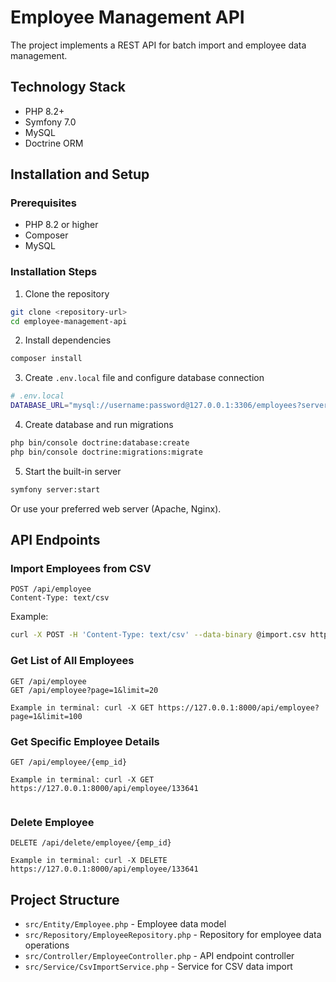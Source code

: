 # Employee Management API

The project implements a REST API for batch import and employee data management.

## Technology Stack

* PHP 8.2+
* Symfony 7.0
* MySQL
* Doctrine ORM

## Installation and Setup

### Prerequisites

* PHP 8.2 or higher
* Composer
* MySQL

### Installation Steps

1. Clone the repository
```bash
git clone <repository-url>
cd employee-management-api
```

2. Install dependencies
```bash
composer install
```

3. Create `.env.local` file and configure database connection
```bash
# .env.local
DATABASE_URL="mysql://username:password@127.0.0.1:3306/employees?serverVersion=8.0.32&charset=utf8mb4"
```

4. Create database and run migrations
```bash
php bin/console doctrine:database:create
php bin/console doctrine:migrations:migrate
```

5. Start the built-in server
```bash
symfony server:start
```

Or use your preferred web server (Apache, Nginx).

## API Endpoints

### Import Employees from CSV

```
POST /api/employee
Content-Type: text/csv
```

Example:
```bash
curl -X POST -H 'Content-Type: text/csv' --data-binary @import.csv http://localhost:8000/api/employee
```

### Get List of All Employees

```
GET /api/employee
GET /api/employee?page=1&limit=20

Example in terminal: curl -X GET https://127.0.0.1:8000/api/employee?page=1&limit=100

```

### Get Specific Employee Details

```
GET /api/employee/{emp_id}

Example in terminal: curl -X GET https://127.0.0.1:8000/api/employee/133641


```

### Delete Employee

```
DELETE /api/delete/employee/{emp_id}

Example in terminal: curl -X DELETE https://127.0.0.1:8000/api/employee/133641

```

## Project Structure

- `src/Entity/Employee.php` - Employee data model
- `src/Repository/EmployeeRepository.php` - Repository for employee data operations
- `src/Controller/EmployeeController.php` - API endpoint controller
- `src/Service/CsvImportService.php` - Service for CSV data import
